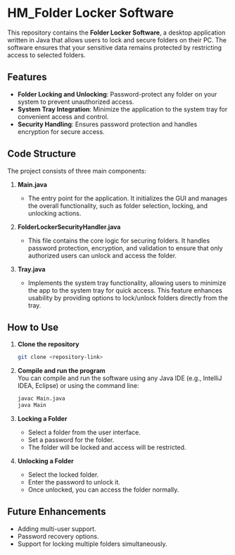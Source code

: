 # HM_Folder Locker Software

This repository contains the **Folder Locker Software**, a desktop application written in Java that allows users to lock and secure folders on their PC. The software ensures that your sensitive data remains protected by restricting access to selected folders. 

## Features
- **Folder Locking and Unlocking**: Password-protect any folder on your system to prevent unauthorized access.
- **System Tray Integration**: Minimize the application to the system tray for convenient access and control.
- **Security Handling**: Ensures password protection and handles encryption for secure access.

## Code Structure

The project consists of three main components:

1. **Main.java**  
   - The entry point for the application. It initializes the GUI and manages the overall functionality, such as folder selection, locking, and unlocking actions.

2. **FolderLockerSecurityHandler.java**  
   - This file contains the core logic for securing folders. It handles password protection, encryption, and validation to ensure that only authorized users can unlock and access the folder.

3. **Tray.java**  
   - Implements the system tray functionality, allowing users to minimize the app to the system tray for quick access. This feature enhances usability by providing options to lock/unlock folders directly from the tray.

## How to Use

1. **Clone the repository**  
   ```bash
   git clone <repository-link>
   ```

2. **Compile and run the program**  
   You can compile and run the software using any Java IDE (e.g., IntelliJ IDEA, Eclipse) or using the command line:
   ```bash
   javac Main.java
   java Main
   ```

3. **Locking a Folder**  
   - Select a folder from the user interface.
   - Set a password for the folder.
   - The folder will be locked and access will be restricted.

4. **Unlocking a Folder**  
   - Select the locked folder.
   - Enter the password to unlock it.
   - Once unlocked, you can access the folder normally.

## Future Enhancements
- Adding multi-user support.
- Password recovery options.
- Support for locking multiple folders simultaneously.

